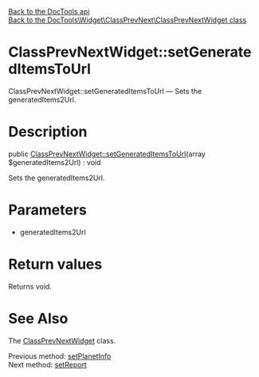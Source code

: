 [Back to the DocTools api](https://github.com/lingtalfi/DocTools/blob/master/doc/api/DocTools.md)<br>
[Back to the DocTools\Widget\ClassPrevNext\ClassPrevNextWidget class](https://github.com/lingtalfi/DocTools/blob/master/doc/api/DocTools/Widget/ClassPrevNext/ClassPrevNextWidget.md)


ClassPrevNextWidget::setGeneratedItemsToUrl
================



ClassPrevNextWidget::setGeneratedItemsToUrl — Sets the generatedItems2Url.




Description
================


public [ClassPrevNextWidget::setGeneratedItemsToUrl](https://github.com/lingtalfi/DocTools/blob/master/doc/api/DocTools/Widget/ClassPrevNext/ClassPrevNextWidget/setGeneratedItemsToUrl.md)(array $generatedItems2Url) : void




Sets the generatedItems2Url.




Parameters
================


- generatedItems2Url

    


Return values
================

Returns void.







See Also
================

The [ClassPrevNextWidget](https://github.com/lingtalfi/DocTools/blob/master/doc/api/DocTools/Widget/ClassPrevNext/ClassPrevNextWidget.md) class.

Previous method: [setPlanetInfo](https://github.com/lingtalfi/DocTools/blob/master/doc/api/DocTools/Widget/ClassPrevNext/ClassPrevNextWidget/setPlanetInfo.md)<br>Next method: [setReport](https://github.com/lingtalfi/DocTools/blob/master/doc/api/DocTools/Widget/ClassPrevNext/ClassPrevNextWidget/setReport.md)<br>

